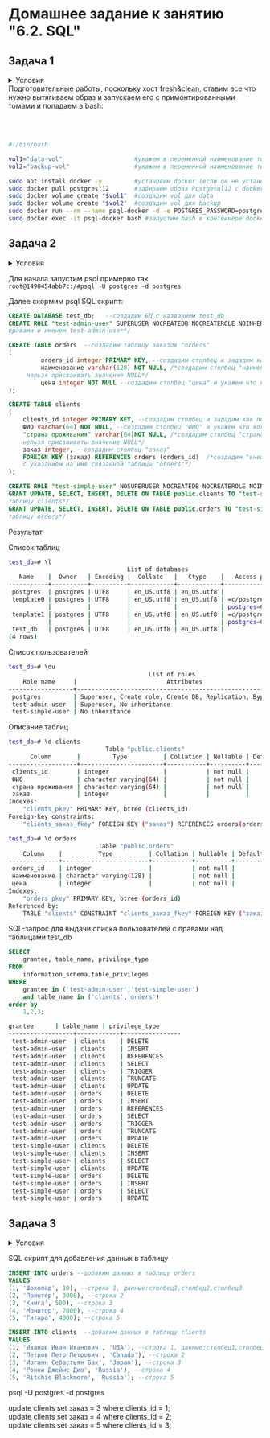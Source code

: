 
# Домашнее задание к занятию "6.2. SQL"

## Задача 1
<details>
<summary>Условия</summary>
Используя docker поднимите инстанс PostgreSQL (версию 12) c 2 volume, 
в который будут складываться данные БД и бэкапы.

Приведите получившуюся команду или docker-compose манифест.
</details>
Подготовительные работы, поскольку хост fresh&clean, ставим все что нужно вытягиваем образ и запускаем его с примонтированными томами и попадаем в bash:
  
<br>
 <br>
  <br>
  
  
```BASH

#!/bin/bash

vol1="data-vol"                    #укажем в переменной наименование тома vol1
vol2="backup-vol"                  #укажем в переменной наименование тома vol2

sudo apt install docker -y         #установим docker (если он не установлен)
sudo docker pull postgres:12       #забираем образ Postgesql12 с docker HUB
sudo docker volume create "$vol1"  #создадим vol для data
sudo docker volume create "$vol2"  #создадим vol для backup
sudo docker run --rm --name psql-docker -d -e POSTGRES_PASSWORD=postgres -ti -p 5432:5432 -v "$vol1":/var/lib/postgresql/data -v "$vol2":/var/lib/postgresql postgres:12
sudo docker exec -it psql-docker bash #запустим bash в контейнере docker

```




## Задача 2

<details>
  <summary>Условия</summary>
В БД из задачи 1: 
- создайте пользователя test-admin-user и БД test_db
- в БД test_db создайте таблицу orders и clients (спeцификация таблиц ниже)
- предоставьте привилегии на все операции пользователю test-admin-user на таблицы БД test_db
- создайте пользователя test-simple-user  
- предоставьте пользователю test-simple-user права на SELECT/INSERT/UPDATE/DELETE данных таблиц БД test_db

Таблица orders:
- id (serial primary key)
- наименование (string)
- цена (integer)

Таблица clients:
- id (serial primary key)
- фамилия (string)
- страна проживания (string, index)
- заказ (foreign key orders)

Приведите:
- итоговый список БД после выполнения пунктов выше,
- описание таблиц (describe)
- SQL-запрос для выдачи списка пользователей с правами над таблицами test_db
- список пользователей с правами над таблицами test_db
</details>
	
Для начала запустим psql примерно так  
``root@1490454abb7c:/#psql -U postgres -d postgres``

Далее скормим psql SQL скрипт:

```SQL
CREATE DATABASE test_db;   --создадим БД с названием test_db
CREATE ROLE "test-admin-user" SUPERUSER NOCREATEDB NOCREATEROLE NOINHERIT LOGIN;  /*создадим пользователя с админскими 
правами и именем test-admin-user*/

CREATE TABLE orders  --создадим таблицу заказов "orders"  
(
         orders_id integer PRIMARY KEY, --создадим столбец и зададим как первичный ключ (одновременно UNIQUE и NOT NULL)
         наименование varchar(128) NOT NULL, /*создадим столбец "наименование" и укажем что колонке 
	 нельзя присваивать значение NULL*/
         цена integer NOT NULL --создадим столбец "цена" и укажем что колонке нельзя присваивать значение NULL
);

CREATE TABLE clients 
(
	clients_id integer PRIMARY KEY, --создадим столбец и зададим как первичный ключ (одновременно UNIQUE и NOT NULL)
	ФИО varchar(64) NOT NULL, --создадим столбец "ФИО" и укажем что колонке нельзя присваивать значение NULL
	"страна проживания" varchar(64)NOT NULL, /*создадим столбец "страна проживания" и укажем что колонке 
	нельзя присваивать значение NULL*/
	заказ integer, --создадим столбец "заказ"
	FOREIGN KEY (заказ) REFERENCES orders (orders_id)  /*создадим "внешний ключ" для связи между таблицами
	с указанием на имя связанной таблицы "orders"*/
);

CREATE ROLE "test-simple-user" NOSUPERUSER NOCREATEDB NOCREATEROLE NOINHERIT LOGIN; --создадим пользователя test-simple-user
GRANT UPDATE, SELECT, INSERT, DELETE ON TABLE public.clients TO "test-simple-user"; /*дадим права test-simple-user на 
таблицу clients*/
GRANT UPDATE, SELECT, INSERT, DELETE ON TABLE public.orders TO "test-simple-user";  /*дадим права test-simple-user на 
таблицу orders*/
```

Результат

Список таблиц
```BASH
test_db=# \l
                                 List of databases
   Name    |  Owner   | Encoding |  Collate   |   Ctype    |   Access privileges
-----------+----------+----------+------------+------------+-----------------------
 postgres  | postgres | UTF8     | en_US.utf8 | en_US.utf8 |
 template0 | postgres | UTF8     | en_US.utf8 | en_US.utf8 | =c/postgres          +
           |          |          |            |            | postgres=CTc/postgres
 template1 | postgres | UTF8     | en_US.utf8 | en_US.utf8 | =c/postgres          +
           |          |          |            |            | postgres=CTc/postgres
 test_db   | postgres | UTF8     | en_US.utf8 | en_US.utf8 |
(4 rows)
```
Список пользователей
```BASH
test_db=# \du
                                       List of roles
    Role name     |                         Attributes                         | Member of
------------------+------------------------------------------------------------+-----------
 postgres         | Superuser, Create role, Create DB, Replication, Bypass RLS | {}
 test-admin-user  | Superuser, No inheritance                                  | {}
 test-simple-user | No inheritance                                             | {}
```
Описание таблиц
```BASH
test_db=# \d clients
                           Table "public.clients"
      Column       |         Type          | Collation | Nullable | Default
-------------------+-----------------------+-----------+----------+---------
 clients_id        | integer               |           | not null |
 ФИО               | character varying(64) |           | not null |
 страна проживания | character varying(64) |           | not null |
 заказ             | integer               |           |          |
Indexes:
    "clients_pkey" PRIMARY KEY, btree (clients_id)
Foreign-key constraints:
    "clients_заказ_fkey" FOREIGN KEY ("заказ") REFERENCES orders(orders_id)

test_db=# \d orders
                         Table "public.orders"
    Column    |          Type          | Collation | Nullable | Default
--------------+------------------------+-----------+----------+---------
 orders_id    | integer                |           | not null |
 наименование | character varying(128) |           | not null |
 цена         | integer                |           | not null |
Indexes:
    "orders_pkey" PRIMARY KEY, btree (orders_id)
Referenced by:
    TABLE "clients" CONSTRAINT "clients_заказ_fkey" FOREIGN KEY ("заказ") REFERENCES orders(orders_id)
```
  
SQL-запрос для выдачи списка пользователей с правами над таблицами test_db  
  
```SQL
SELECT 
    grantee, table_name, privilege_type 
FROM 
    information_schema.table_privileges 
WHERE 
    grantee in ('test-admin-user','test-simple-user')
    and table_name in ('clients','orders')
order by 
    1,2,3;
```
```BASH
grantee      | table_name | privilege_type
------------------+------------+----------------
 test-admin-user  | clients    | DELETE
 test-admin-user  | clients    | INSERT
 test-admin-user  | clients    | REFERENCES
 test-admin-user  | clients    | SELECT
 test-admin-user  | clients    | TRIGGER
 test-admin-user  | clients    | TRUNCATE
 test-admin-user  | clients    | UPDATE
 test-admin-user  | orders     | DELETE
 test-admin-user  | orders     | INSERT
 test-admin-user  | orders     | REFERENCES
 test-admin-user  | orders     | SELECT
 test-admin-user  | orders     | TRIGGER
 test-admin-user  | orders     | TRUNCATE
 test-admin-user  | orders     | UPDATE
 test-simple-user | clients    | DELETE
 test-simple-user | clients    | INSERT
 test-simple-user | clients    | SELECT
 test-simple-user | clients    | UPDATE
 test-simple-user | orders     | DELETE
 test-simple-user | orders     | INSERT
 test-simple-user | orders     | SELECT
 test-simple-user | orders     | UPDATE
```


## Задача 3

<details>
  <summary>Условия</summary>
Используя SQL синтаксис - наполните таблицы следующими тестовыми данными:

Таблица orders

|Наименование|цена|
|------------|----|
|Шоколад| 10 |
|Принтер| 3000 |
|Книга| 500 |
|Монитор| 7000|
|Гитара| 4000|

Таблица clients

|ФИО|Страна проживания|
|------------|----|
|Иванов Иван Иванович| USA |
|Петров Петр Петрович| Canada |
|Иоганн Себастьян Бах| Japan |
|Ронни Джеймс Дио| Russia|
|Ritchie Blackmore| Russia|

Используя SQL синтаксис:
- вычислите количество записей для каждой таблицы 
- приведите в ответе:
    - запросы 
    - результаты их выполнения.
</details>
  
SQL скрипт для добавления данных в таблицу

```SQL
INSERT INTO orders --добавим данных в таблицу orders
VALUES 
(1, 'Шоколад', 10), --строка 1, данные:столбец1,столбец2,столбец3
(2, 'Принтер', 3000), --строка 2
(3, 'Книга', 500), --строка 3
(4, 'Монитор', 7000), --строка 4
(5, 'Гитара', 4000); --строка 5

INSERT INTO clients  --добавим данных в таблицу clients
VALUES 
(1, 'Иванов Иван Иванович', 'USA'), --строка 1, данные:столбец1,столбец2,столбец3
(2, 'Петров Петр Петрович', 'Canada'), --строка 2
(3, 'Иоганн Себастьян Бах', 'Japan'), --строка 3
(4, 'Ронни Джеймс Дио', 'Russia'), --строка 4
(5, 'Ritchie Blackmore', 'Russia'); --строка 5
```
psql -U postgres -d postgres


update  clients set заказ = 3 where clients_id = 1;  
update  clients set заказ = 4 where clients_id = 2;  
update  clients set заказ = 5 where clients_id = 3;  




